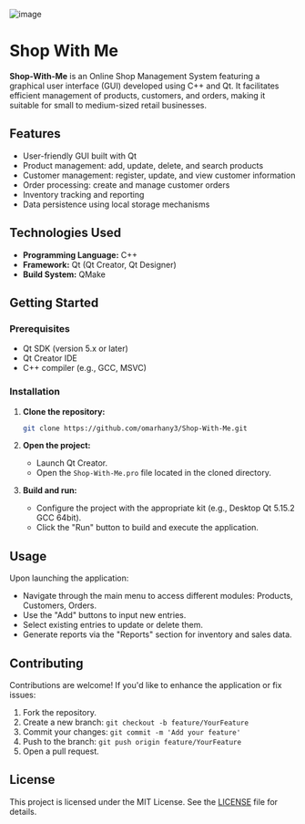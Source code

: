 ![image](https://github.com/user-attachments/assets/074de836-ecc5-4799-a782-e1496d9c56e5)
# Shop With Me

**Shop-With-Me** is an Online Shop Management System featuring a graphical user interface (GUI) developed using C++ and Qt. It facilitates efficient management of products, customers, and orders, making it suitable for small to medium-sized retail businesses.

## Features

- User-friendly GUI built with Qt
- Product management: add, update, delete, and search products
- Customer management: register, update, and view customer information
- Order processing: create and manage customer orders
- Inventory tracking and reporting
- Data persistence using local storage mechanisms

## Technologies Used

- **Programming Language:** C++
- **Framework:** Qt (Qt Creator, Qt Designer)
- **Build System:** QMake

## Getting Started

### Prerequisites

- Qt SDK (version 5.x or later)
- Qt Creator IDE
- C++ compiler (e.g., GCC, MSVC)

### Installation

1. **Clone the repository:**
   ```bash
   git clone https://github.com/omarhany3/Shop-With-Me.git
   ```

2. **Open the project:**
   - Launch Qt Creator.
   - Open the `Shop-With-Me.pro` file located in the cloned directory.

3. **Build and run:**
   - Configure the project with the appropriate kit (e.g., Desktop Qt 5.15.2 GCC 64bit).
   - Click the "Run" button to build and execute the application.

## Usage

Upon launching the application:

- Navigate through the main menu to access different modules: Products, Customers, Orders.
- Use the "Add" buttons to input new entries.
- Select existing entries to update or delete them.
- Generate reports via the "Reports" section for inventory and sales data.

## Contributing

Contributions are welcome! If you'd like to enhance the application or fix issues:

1. Fork the repository.
2. Create a new branch: `git checkout -b feature/YourFeature`
3. Commit your changes: `git commit -m 'Add your feature'`
4. Push to the branch: `git push origin feature/YourFeature`
5. Open a pull request.

## License

This project is licensed under the MIT License. See the [LICENSE](LICENSE) file for details.

